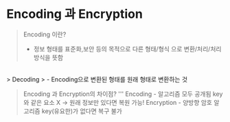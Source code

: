 # Encoding  과 Encryption

> Encoding 이란?
> - 정보 형태를 표준화,보안 등의 목적으로 다른 형태/형식 으로 변환/처리/처리방식을 뜻함
<br>
> Decoding
> - Encoding으로 변환된 형태를 원래 형태로 변환하는 것
<br>

> Encoding  과 Encryption의 차이점?
> '''
> Encoding - 알고리즘 모두 공개됨 key 와 같은 요소 X -> 원래 정보만 있다면 복원 가능!
> Encryption - 양방향 암호 알고리즘 key(유요한)가 없다면 복구 불가

